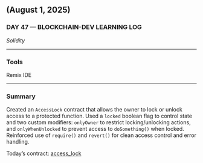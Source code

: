 ## (August 1, 2025)  
### DAY 47 — BLOCKCHAIN-DEV LEARNING LOG  
*Solidity*

---

### Tools  
Remix IDE

---

### Summary  
Created an `AccessLock` contract that allows the owner to lock or unlock access to a protected function. Used a `locked` boolean flag to control state and two custom modifiers: `onlyOwner` to restrict locking/unlocking actions, and `onlyWhenUnlocked` to prevent access to `doSomething()` when locked. Reinforced use of `require()` and `revert()` for clean access control and error handling.

Today’s contract: [access_lock](./access_lock.sol)